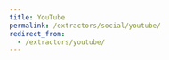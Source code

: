 ```yaml
---
title: YouTube
permalink: /extractors/social/youtube/
redirect_from:
  - /extractors/youtube/
---
```


